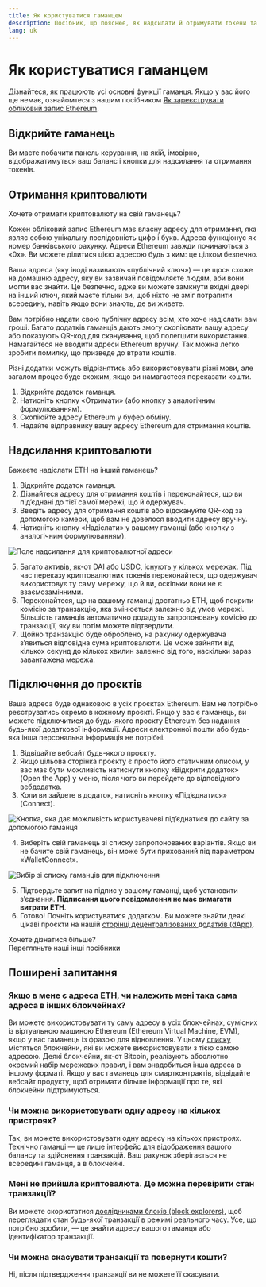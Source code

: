 ```yaml
---
title: Як користуватися гаманцем
description: Посібник, що пояснює, як надсилати й отримувати токени та підключатися до проєктів Web3.
lang: uk
---
```


# Як користуватися гаманцем

Дізнайтеся, як працюють усі основні функції гаманця. Якщо у вас його ще немає, ознайомтеся з нашим посібником [Як зареєструвати обліковий запис Ethereum](/guides/how-to-register-an-ethereum-account/).

## Відкрийте гаманець

Ви маєте побачити панель керування, на якій, імовірно, відображатимуться ваш баланс і кнопки для надсилання та отримання токенів.

## Отримання криптовалюти

Хочете отримати криптовалюту на свій гаманець?

Кожен обліковий запис Ethereum має власну адресу для отримання, яка являє собою унікальну послідовність цифр і букв. Адреса функціонує як номер банківського рахунку. Адреси Ethereum завжди починаються з «0x». Ви можете ділитися цією адресою будь з ким: це цілком безпечно.

Ваша адреса (яку іноді називають «публічний ключ») — це щось схоже на домашню адресу, яку ви зазвичай повідомляєте людям, аби вони могли вас знайти. Це безпечно, адже ви можете замкнути вхідні двері на інший ключ, який маєте тільки ви, щоб ніхто не зміг потрапити всередину, навіть якщо вони знають, де ви живете.

Вам потрібно надати свою публічну адресу всім, хто хоче надіслати вам гроші. Багато додатків гаманців дають змогу скопіювати вашу адресу або показують QR-код для сканування, щоб полегшити використання. Намагайтеся не вводити адреси Ethereum вручну. Так можна легко зробити помилку, що призведе до втрати коштів.

Різні додатки можуть відрізнятись або використовувати різні мови, але загалом процес буде схожим, якщо ви намагаєтеся переказати кошти.

1. Відкрийте додаток гаманця.
2. Натисніть кнопку «Отримати» (або кнопку з аналогічним формулюванням).
3. Скопіюйте адресу Ethereum у буфер обміну.
4. Надайте відправнику вашу адресу Ethereum для отримання коштів.

## Надсилання криптовалюти

Бажаєте надіслати ETH на інший гаманець?

1. Відкрийте додаток гаманця.
2. Дізнайтеся адресу для отримання коштів і переконайтеся, що ви під’єднані до тієї самої мережі, що й одержувач.
3. Введіть адресу для отримання коштів або відскануйте QR-код за допомогою камери, щоб вам не довелося вводити адресу вручну.
4. Натисніть кнопку «Надіслати» у вашому гаманці (або кнопку з аналогічним формулюванням).

![Поле надсилання для криптовалютної адреси](./send.png)
<br/>

5. Багато активів, як-от DAI або USDC, існують у кількох мережах. Під час переказу криптовалютних токенів переконайтеся, що одержувач використовує ту саму мережу, що й ви, оскільки вони не є взаємозамінними.
6. Переконайтеся, що на вашому гаманці достатньо ETH, щоб покрити комісію за транзакцію, яка змінюється залежно від умов мережі. Більшість гаманців автоматично додадуть запропоновану комісію до транзакції, яку ви потім можете підтвердити.
7. Щойно транзакцію буде оброблено, на рахунку одержувача з’явиться відповідна сума криптовалюти. Це може зайняти від кількох секунд до кількох хвилин залежно від того, наскільки зараз завантажена мережа.

## Підключення до проєктів

Ваша адреса буде однаковою в усіх проєктах Ethereum. Вам не потрібно реєструватись окремо в кожному проєкті. Якщо у вас є гаманець, ви можете підключитися до будь-якого проєкту Ethereum без надання будь-якої додаткової інформації. Адреси електронної пошти або будь-яка інша персональна інформація не потрібні.

1. Відвідайте вебсайт будь-якого проєкту.
2. Якщо цільова сторінка проєкту є просто його статичним описом, у вас має бути можливість натиснути кнопку «Відкрити додаток» (Open the App) у меню, після чого ви перейдете до відповідного вебдодатка.
3. Коли ви зайдете в додаток, натисніть кнопку «Під’єднатися» (Connect).

![Кнопка, яка дає можливість користувачеві під’єднатися до сайту за допомогою гаманця](./connect1.png)

4. Виберіть свій гаманець зі списку запропонованих варіантів. Якщо ви не бачите свій гаманець, він може бути прихований під параметром «WalletConnect».

![Вибір зі списку гаманців для підключення](./connect2.png)

5. Підтвердьте запит на підпис у вашому гаманці, щоб установити з’єднання. **Підписання цього повідомлення не має вимагати витрати ЕТН**.
6. Готово! Почніть користуватися додатком. Ви можете знайти деякі цікаві проєкти на нашій [сторінці децентралізованих додатків (dApp)](/dapps/#explore). <br />

<InfoBanner shouldSpaceBetween emoji=":eyes:">
  <div>Хочете дізнатися більше?</div>
  <ButtonLink to="/guides/">
    Перегляньте наші інші посібники
  </ButtonLink>
</InfoBanner>

## Поширені запитання

### Якщо в мене є адреса ETH, чи належить мені така сама адреса в інших блокчейнах?

Ви можете використовувати ту саму адресу в усіх блокчейнах, сумісних із віртуальною машиною Ethereum (Ethereum Virtual Machine, EVM), якщо у вас гаманець із фразою для відновлення. У цьому [списку](https://chainlist.org/) містяться блокчейни, які ви можете використовувати з тією самою адресою. Деякі блокчейни, як-от Bitcoin, реалізують абсолютно окремий набір мережевих правил, і вам знадобиться інша адреса в іншому форматі. Якщо у вас гаманець для смартконтрактів, відвідайте вебсайт продукту, щоб отримати більше інформації про те, які блокчейни підтримуються.

### Чи можна використовувати одну адресу на кількох пристроях?

Так, ви можете використовувати одну адресу на кількох пристроях. Технічно гаманці — це лише інтерфейс для відображення вашого балансу та здійснення транзакцій. Ваш рахунок зберігається не всередині гаманця, а в блокчейні.

### Мені не прийшла криптовалюта. Де можна перевірити стан транзакції?

Ви можете скористатися [дослідниками блоків (block explorers)](/developers/docs/data-and-analytics/block-explorers/), щоб переглядати стан будь-якої транзакції в режимі реального часу. Усе, що потрібно зробити, — це знайти адресу вашого гаманця або ідентифікатор транзакції.

### Чи можна скасувати транзакції та повернути кошти?

Ні, після підтвердження транзакції ви не можете її скасувати.
